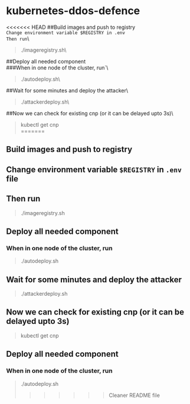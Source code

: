 # kubernetes-ddos-defence


<<<<<<< HEAD
##Build images and push to registry\
`Change environment variable $REGISTRY in .env`\
`Then run`\
>./imageregistry.sh\


##Deploy all needed component\
###When in one node of the cluster, run`\
>./autodeploy.sh\


##Wait for some minutes and deploy the attacker\
>./attackerdeploy.sh\


##Now we can check for existing cnp (or it can be delayed upto 3s)\
>kubectl get cnp\
=======
## Build images and push to registry<br />
## Change environment variable `$REGISTRY` in `.env` file<br />
## Then run<br />
>./imageregistry.sh<br />


## Deploy all needed component<br />
### When in one node of the cluster, run<br />
>./autodeploy.sh<br />


## Wait for some minutes and deploy the attacker<br />
>./attackerdeploy.sh<br />


## Now we can check for existing cnp (or it can be delayed upto 3s)<br />
>kubectl get cnp<br />

## Deploy all needed component<br />
### When in one node of the cluster, run<br />
>./autodeploy.sh<br />
>>>>>>> Cleaner README file
